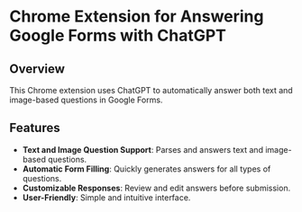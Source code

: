 # Chrome Extension for Answering Google Forms with ChatGPT

## Overview

This Chrome extension uses ChatGPT to automatically answer both text and image-based questions in Google Forms. 

## Features

- **Text and Image Question Support**: Parses and answers text and image-based questions.
- **Automatic Form Filling**: Quickly generates answers for all types of questions.
- **Customizable Responses**: Review and edit answers before submission.
- **User-Friendly**: Simple and intuitive interface.
